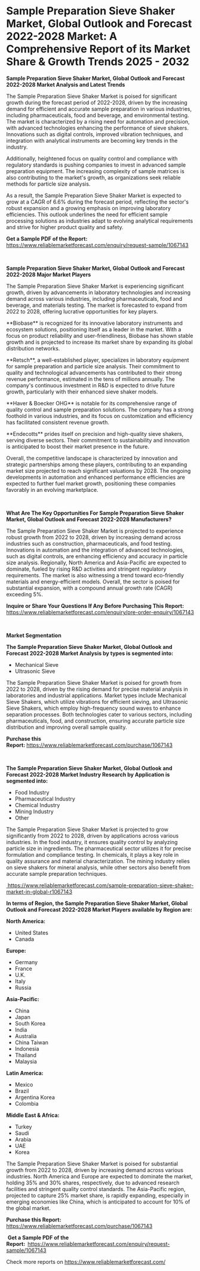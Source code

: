 <p><h1>Sample Preparation Sieve Shaker Market, Global Outlook and Forecast 2022-2028 Market: A Comprehensive Report of its Market Share & Growth Trends 2025 - 2032</h1></p><p><strong>Sample Preparation Sieve Shaker Market, Global Outlook and Forecast 2022-2028 Market Analysis and Latest Trends</strong></p>
<p><p>The Sample Preparation Sieve Shaker Market is poised for significant growth during the forecast period of 2022-2028, driven by the increasing demand for efficient and accurate sample preparation in various industries, including pharmaceuticals, food and beverage, and environmental testing. The market is characterized by a rising need for automation and precision, with advanced technologies enhancing the performance of sieve shakers. Innovations such as digital controls, improved vibration techniques, and integration with analytical instruments are becoming key trends in the industry.</p><p>Additionally, heightened focus on quality control and compliance with regulatory standards is pushing companies to invest in advanced sample preparation equipment. The increasing complexity of sample matrices is also contributing to the market's growth, as organizations seek reliable methods for particle size analysis. </p><p>As a result, the Sample Preparation Sieve Shaker Market is expected to grow at a CAGR of 6.6% during the forecast period, reflecting the sector's robust expansion and a growing emphasis on improving laboratory efficiencies. This outlook underlines the need for efficient sample processing solutions as industries adapt to evolving analytical requirements and strive for higher product quality and safety.</p></p>
<p><strong>Get a Sample PDF of the Report:&nbsp;</strong> <a href="https://www.reliablemarketforecast.com/enquiry/request-sample/1067143?utm_campaign=2314&utm_medium=2&utm_source=Github&utm_content=ia&utm_term=21032025&utm_id=sample-preparation-sieve-shaker-market-global-outlook-and-forecast-2022-2028">https://www.reliablemarketforecast.com/enquiry/request-sample/1067143</a></p>
<p>&nbsp;</p>
<p><strong>Sample Preparation Sieve Shaker Market, Global Outlook and Forecast 2022-2028 Major Market Players</strong></p>
<p><p>The Sample Preparation Sieve Shaker Market is experiencing significant growth, driven by advancements in laboratory technologies and increasing demand across various industries, including pharmaceuticals, food and beverage, and materials testing. The market is forecasted to expand from 2022 to 2028, offering lucrative opportunities for key players.</p><p>**Biobase** is recognized for its innovative laboratory instruments and ecosystem solutions, positioning itself as a leader in the market. With a focus on product reliability and user-friendliness, Biobase has shown stable growth and is projected to increase its market share by expanding its global distribution networks.</p><p>**Retsch**, a well-established player, specializes in laboratory equipment for sample preparation and particle size analysis. Their commitment to quality and technological advancements has contributed to their strong revenue performance, estimated in the tens of millions annually. The company's continuous investment in R&D is expected to drive future growth, particularly with their enhanced sieve shaker models.</p><p>**Haver & Boecker OHG** is notable for its comprehensive range of quality control and sample preparation solutions. The company has a strong foothold in various industries, and its focus on customization and efficiency has facilitated consistent revenue growth.</p><p>**Endecotts** prides itself on precision and high-quality sieve shakers, serving diverse sectors. Their commitment to sustainability and innovation is anticipated to boost their market presence in the future.</p><p>Overall, the competitive landscape is characterized by innovation and strategic partnerships among these players, contributing to an expanding market size projected to reach significant valuations by 2028. The ongoing developments in automation and enhanced performance efficiencies are expected to further fuel market growth, positioning these companies favorably in an evolving marketplace.</p></p>
<p>&nbsp;</p>
<p><strong>What Are The Key Opportunities For Sample Preparation Sieve Shaker Market, Global Outlook and Forecast 2022-2028 Manufacturers?</strong></p>
<p><p>The Sample Preparation Sieve Shaker Market is projected to experience robust growth from 2022 to 2028, driven by increasing demand across industries such as construction, pharmaceuticals, and food testing. Innovations in automation and the integration of advanced technologies, such as digital controls, are enhancing efficiency and accuracy in particle size analysis. Regionally, North America and Asia-Pacific are expected to dominate, fueled by rising R&D activities and stringent regulatory requirements. The market is also witnessing a trend toward eco-friendly materials and energy-efficient models. Overall, the sector is poised for substantial expansion, with a compound annual growth rate (CAGR) exceeding 5%.</p></p>
<p><strong>Inquire or Share Your Questions If Any Before Purchasing This Report:</strong> <a href="https://www.reliablemarketforecast.com/enquiry/pre-order-enquiry/1067143?utm_campaign=2314&utm_medium=2&utm_source=Github&utm_content=ia&utm_term=21032025&utm_id=sample-preparation-sieve-shaker-market-global-outlook-and-forecast-2022-2028">https://www.reliablemarketforecast.com/enquiry/pre-order-enquiry/1067143</a></p>
<p>&nbsp;</p>
<p><strong>Market Segmentation</strong></p>
<p><strong>The Sample Preparation Sieve Shaker Market, Global Outlook and Forecast 2022-2028 Market Analysis by types is segmented into:</strong></p>
<p><ul><li>Mechanical Sieve</li><li>Ultrasonic Sieve</li></ul></p>
<p><p>The Sample Preparation Sieve Shaker Market is poised for growth from 2022 to 2028, driven by the rising demand for precise material analysis in laboratories and industrial applications. Market types include Mechanical Sieve Shakers, which utilize vibrations for efficient sieving, and Ultrasonic Sieve Shakers, which employ high-frequency sound waves to enhance separation processes. Both technologies cater to various sectors, including pharmaceuticals, food, and construction, ensuring accurate particle size distribution and improving overall sample quality.</p></p>
<p><strong>Purchase this Report:&nbsp;</strong><a href="https://www.reliablemarketforecast.com/purchase/1067143?utm_campaign=2314&utm_medium=2&utm_source=Github&utm_content=ia&utm_term=21032025&utm_id=sample-preparation-sieve-shaker-market-global-outlook-and-forecast-2022-2028">https://www.reliablemarketforecast.com/purchase/1067143</a></p>
<p>&nbsp;</p>
<p><strong>The Sample Preparation Sieve Shaker Market, Global Outlook and Forecast 2022-2028 Market Industry Research by Application is segmented into:</strong></p>
<p><ul><li>Food Industry</li><li>Pharmaceutical Industry</li><li>Chemical Industry</li><li>Mining Industry</li><li>Other</li></ul></p>
<p><p>The Sample Preparation Sieve Shaker Market is projected to grow significantly from 2022 to 2028, driven by applications across various industries. In the food industry, it ensures quality control by analyzing particle size in ingredients. The pharmaceutical sector utilizes it for precise formulation and compliance testing. In chemicals, it plays a key role in quality assurance and material characterization. The mining industry relies on sieve shakers for mineral analysis, while other sectors also benefit from accurate sample preparation techniques.</p></p>
<p><a href="https://www.reliablemarketforecast.com/sample-preparation-sieve-shaker-market-in-global-r1067143?utm_campaign=2314&utm_medium=2&utm_source=Github&utm_content=ia&utm_term=21032025&utm_id=sample-preparation-sieve-shaker-market-global-outlook-and-forecast-2022-2028">&nbsp;https://www.reliablemarketforecast.com/sample-preparation-sieve-shaker-market-in-global-r1067143</a></p>
<p><strong>In terms of Region, the Sample Preparation Sieve Shaker Market, Global Outlook and Forecast 2022-2028 Market Players available by Region are:</strong></p>
<p>
    <p> <strong> North America: </strong>
        <ul>
            <li>United States</li>
            <li>Canada</li>
        </ul>
        </p> 
    <p> <strong> Europe: </strong>
        <ul>
            <li>Germany</li>
            <li>France</li>
            <li>U.K.</li>
            <li>Italy</li>
            <li>Russia</li>
        </ul>
        </p> 
    <p> <strong> Asia-Pacific: </strong>
        <ul>
            <li>China</li>
            <li>Japan</li>
            <li>South Korea</li>
            <li>India</li>
            <li>Australia</li>
            <li>China Taiwan</li>
            <li>Indonesia</li>
            <li>Thailand</li>
            <li>Malaysia</li>
        </ul>
        </p> 
    <p> <strong> Latin America: </strong>
        <ul>
            <li>Mexico</li>
            <li>Brazil</li>
            <li>Argentina Korea</li>
            <li>Colombia</li>
        </ul>
        </p> 
    <p> <strong> Middle East & Africa: </strong>
        <ul>
            <li>Turkey</li>
            <li>Saudi</li>
            <li>Arabia</li>
            <li>UAE</li>
            <li>Korea</li>
        </ul>
    </p>
    </p>
<p><p>The Sample Preparation Sieve Shaker Market is poised for substantial growth from 2022 to 2028, driven by increasing demand across various industries. North America and Europe are expected to dominate the market, holding 35% and 30% shares, respectively, due to advanced research facilities and stringent quality control standards. The Asia-Pacific region, projected to capture 25% market share, is rapidly expanding, especially in emerging economies like China, which is anticipated to account for 10% of the global market.</p></p>
<p><strong>Purchase this Report: </strong><a href="https://www.reliablemarketforecast.com/purchase/1067143?utm_campaign=2314&utm_medium=2&utm_source=Github&utm_content=ia&utm_term=21032025&utm_id=sample-preparation-sieve-shaker-market-global-outlook-and-forecast-2022-2028">https://www.reliablemarketforecast.com/purchase/1067143</a></p>
<p>&nbsp;<strong>Get a Sample PDF of the Report:&nbsp;&nbsp;</strong><a href="https://www.reliablemarketforecast.com/enquiry/request-sample/1067143?utm_campaign=2314&utm_medium=2&utm_source=Github&utm_content=ia&utm_term=21032025&utm_id=sample-preparation-sieve-shaker-market-global-outlook-and-forecast-2022-2028">https://www.reliablemarketforecast.com/enquiry/request-sample/1067143</a></p>
<p><strong></strong></p>
<p>Check more reports on <a href="https://www.reliablemarketforecast.com/?utm_campaign=2314&utm_medium=2&utm_source=Github&utm_content=ia&utm_term=21032025&utm_id=sample-preparation-sieve-shaker-market-global-outlook-and-forecast-2022-2028">https://www.reliablemarketforecast.com/</a></p>